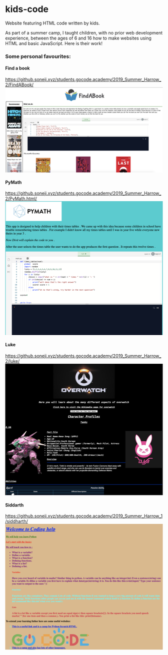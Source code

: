 # kids-code

Website featuring HTML code written by kids. 

As part of a summer camp, I taught children, with no prior web development experience, between the ages of 6 and 16 how to make websites using HTML and basic JavaScript. Here is their work!

### Some personal favourites:

#### Find a book
https://github.soneji.xyz/students.gocode.academy/2019_Summer_Harrow_2/FindABook/
![](screenshots/2.png)

#### PyMath
https://github.soneji.xyz/students.gocode.academy/2019_Summer_Harrow_2/PyMath.html/
![](screenshots/3.png)

#### Luke
https://github.soneji.xyz/students.gocode.academy/2019_Summer_Harrow_2/luke/
![](screenshots/4.png)

#### Siddarth
https://github.soneji.xyz/students.gocode.academy/2019_Summer_Harrow_1/siddharth/
![](screenshots/1.png)
